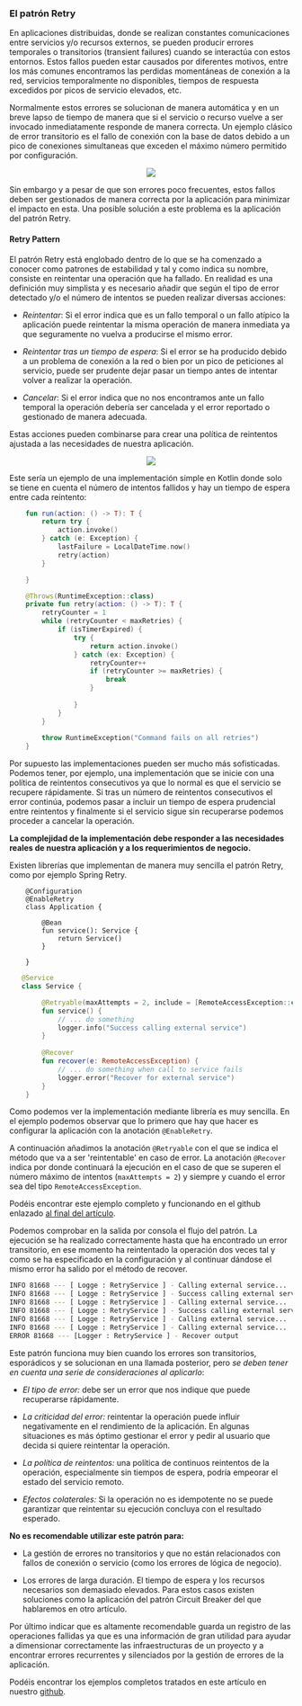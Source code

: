 ### El patrón Retry

En aplicaciones distribuidas, donde se realizan constantes comunicaciones entre servicios y/o recursos externos, 
se pueden producir errores temporales o transitorios (transient failures) cuando se interactúa con estos entornos. Estos fallos pueden estar causados por diferentes motivos, entre los más comunes encontramos las perdidas momentáneas de conexión a la red, servicios temporalmente no disponibles, tiempos de respuesta excedidos por picos de servicio elevados, etc.

Normalmente estos errores se solucionan de manera automática y en un breve lapso de tiempo de manera que si el servicio o recurso vuelve a ser invocado inmediatamente responde de manera correcta. Un ejemplo clásico de error transitorio es el fallo de conexión con la base de datos debido a un pico de conexiones simultaneas que exceden el máximo número permitido por configuración. 

<p align="center">
  <img src="https://raw.githubusercontent.com/ldavidgomez/retry-pattern/master/Retry%20Pattern_trans.png">
</p>

Sin embargo y a pesar de que son errores poco frecuentes, estos fallos deben ser gestionados de manera correcta por la aplicación para minimizar el impacto en esta. Una posible solución a este problema es la aplicación del patrón Retry. 

#### Retry Pattern

El patrón Retry está englobado dentro de lo que se ha comenzado a conocer como patrones de estabilidad y tal y como indica su nombre, consiste en reintentar una operación que ha fallado. En realidad es una definición muy simplista y es necesario añadir que según el tipo de error detectado y/o el número de intentos se pueden realizar diversas acciones:

* *Reintentar*: Si el error indica que es un fallo temporal o un fallo atípico la aplicación puede reintentar la misma operación de manera inmediata ya que seguramente no vuelva a producirse el mismo error.

* *Reintentar tras un tiempo de espera*: Si el error se ha producido debido a un problema de conexión a la red o bien por un pico de peticiones al servicio, puede ser prudente dejar pasar un tiempo antes de intentar volver a realizar la operación.

* *Cancelar*: Si el error indica que no nos encontramos ante un fallo temporal la operación debería ser cancelada y el error reportado o gestionado de manera adecuada.

Estas acciones pueden combinarse para crear una política de reintentos ajustada a las necesidades de nuestra aplicación.

<p align="center">
  <img src="https://raw.githubusercontent.com/ldavidgomez/retry-pattern/master/Retry_pattern_flow.png">
</p>

Este sería un ejemplo de una implementación simple en Kotlin donde solo se tiene en cuenta el número de intentos fallidos y hay un tiempo de espera entre cada reintento:

```kotlin
    fun run(action: () -> T): T {
        return try {
            action.invoke()
        } catch (e: Exception) {
            lastFailure = LocalDateTime.now()
            retry(action)
        }

    }

    @Throws(RuntimeException::class)
    private fun retry(action: () -> T): T {
        retryCounter = 1
        while (retryCounter < maxRetries) {
            if (isTimerExpired) {
                try {
                    return action.invoke()
                } catch (ex: Exception) {
                    retryCounter++
                    if (retryCounter >= maxRetries) {
                        break
                    }
                    
                }
            }
        }
        
        throw RuntimeException("Command fails on all retries")
    }
```

Por supuesto las implementaciones pueden ser mucho más sofisticadas. Podemos tener, por ejemplo, una implementación que se inicie con una política de reintentos consecutivos ya que lo normal es que el servicio se recupere rápidamente. Si tras un número de reintentos consecutivos el error continúa, podemos pasar a incluir un tiempo de espera prudencial entre reintentos y finalmente si el servicio sigue sin recuperarse podemos proceder a cancelar la operación. 

**La complejidad de la implementación debe responder a las necesidades reales de nuestra aplicación y a los requerimientos de negocio.**

Existen librerías que implementan de manera muy sencilla el patrón Retry, como por ejemplo Spring Retry.

```kotin
	@Configuration
	@EnableRetry
	class Application {

	    @Bean
	    fun service(): Service {
	        return Service()
	    }

	}
```


```kotlin
   @Service
   class Service {

    	@Retryable(maxAttempts = 2, include = [RemoteAccessException::class])
    	fun service() {
            // ... do something
            logger.info("Success calling external service")
        }
        
        @Recover
        fun recover(e: RemoteAccessException) {
            // ... do something when call to service fails
            logger.error("Recover for external service")
        }
    }
```

Como podemos ver la implementación mediante librería es muy sencilla.
En el ejemplo podemos observar que lo primero que hay que hacer es configurar la aplicación con la anotación `@EnableRetry`.

A continuación añadimos la anotación `@Retryable` con el que se indica el método que va a ser 'reintentable' en caso de error. La anotación `@Recover` indica por donde continuará la ejecución en el caso de que se superen el número máximo de intentos (`maxAttempts = 2`) y siempre y cuando el error sea del tipo `RemoteAccessException`. 

Podéis encontrar este ejemplo completo y funcionando en el github enlazado [al final del artículo](#source-code). 

Podemos comprobar en la salida por consola el flujo del patrón. La ejecución se ha realizado correctamente hasta que ha encontrado un error transitorio, en ese momento ha reintentado la operación dos veces tal y como se ha especificado en la configuración y al continuar dándose el mismo error ha salido por el método de recover.

```bash
INFO 81668 --- [ Logge : RetryService ] - Calling external service...
INFO 81668 --- [ Logge : RetryService ] - Success calling external service
INFO 81668 --- [ Logge : RetryService ] - Calling external service...
INFO 81668 --- [ Logge : RetryService ] - Success calling external service
INFO 81668 --- [ Logge : RetryService ] - Calling external service...
INFO 81668 --- [ Logge : RetryService ] - Calling external service...
ERROR 81668 --- [Logger : RetryService ] - Recover output
```

Este patrón funciona muy bien cuando los errores son transitorios, esporádicos y se solucionan en una llamada posterior, pero *se deben tener en cuenta una serie de consideraciones al aplicarlo*:

* *El tipo de error:* debe ser un error que nos indique que puede recuperarse rápidamente.

* *La criticidad del error:* reintentar la operación puede influir negativamente en el rendimiento de la aplicación. En algunas situaciones es más óptimo gestionar el error y pedir al usuario que decida si quiere reintentar la operación.

* *La política de reintentos:* una política de continuos reintentos de la operación, especialmente sin tiempos de espera, podría empeorar el estado del servicio remoto.

* *Efectos colaterales:* Si la operación no es idempotente no se puede garantizar que reintentar su ejecución concluya  con el resultado esperado.


**No es recomendable utilizar este patrón para:**

* La gestión de errores no transitorios y que no están relacionados con fallos de conexión o servicio (como los errores de lógica de negocio).
 
* Los errores de larga duración. El tiempo de espera y los recursos necesarios son demasiado elevados. Para estos casos existen soluciones como la aplicación del patrón Circuit Breaker del que hablaremos en otro artículo.

Por último indicar que es altamente recomendable guarda un registro de las operaciones fallidas ya que es una información de gran utilidad para ayudar a dimensionar correctamente las infraestructuras de un proyecto y a encontrar errores recurrentes y silenciados por la gestión de errores de la aplicación.

Podéis encontrar los ejemplos completos tratados en este artículo en nuestro [github].

### <a id="source-code"></a>

[github]: https://github.com/ldavidgomez/retry-pattern
